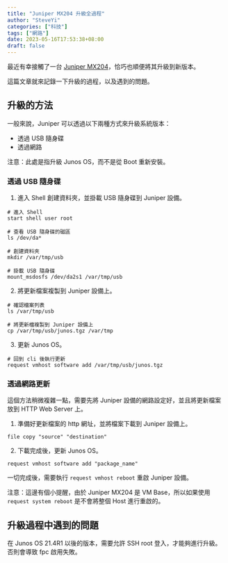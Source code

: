 ```yaml
---
title: "Juniper MX204 升級全過程"
author: "SteveYi"
categories: ["科技"]
tags: ["網路"]
date: 2023-05-16T17:53:38+08:00
draft: false
---
```


最近有幸接觸了一台 [Juniper MX204](https://www.juniper.net/us/en/products/routers/mx-series/mx204-universal-routing-platform.html)，恰巧也順便將其升級到新版本。

這篇文章就來記錄一下升級的過程，以及遇到的問題。

## 升級的方法

一般來說，Juniper 可以透過以下兩種方式來升級系統版本：
- 透過 USB 隨身碟
- 透過網路

注意：此處是指升級 Junos OS，而不是從 Boot 重新安裝。

### 透過 USB 隨身碟

1. 進入 Shell 創建資料夾，並掛載 USB 隨身碟到 Juniper 設備。

```shell
# 進入 Shell
start shell user root

# 查看 USB 隨身碟的磁區
ls /dev/da*

# 創建資料夾
mkdir /var/tmp/usb

# 掛載 USB 隨身碟
mount_msdosfs /dev/da2s1 /var/tmp/usb
```

2. 將更新檔案複製到 Juniper 設備上。

```shell
# 確認檔案列表
ls /var/tmp/usb

# 將更新檔複製到 Juniper 設備上
cp /var/tmp/usb/junos.tgz /var/tmp
```

3. 更新 Junos OS。

```shell
# 回到 cli 後執行更新
request vmhost software add /var/tmp/usb/junos.tgz
```

### 透過網路更新

這個方法稍微複雜一點，需要先將 Juniper 設備的網路設定好，並且將更新檔案放到 HTTP Web Server 上。

1. 準備好更新檔案的 http 網址，並將檔案下載到 Juniper 設備上。

```shell
file copy "source" "destination"
```

2. 下載完成後，更新 Junos OS。

```shell
request vmhost software add "package_name"
```

一切完成後，需要執行 `request vmhost reboot` 重啟 Juniper 設備。

注意：這邊有個小提醒，由於 Juniper MX204 是 VM Base，所以如果使用 `request system reboot` 是不會將整個 Host 進行重啟的。

## 升級過程中遇到的問題

在 Junos OS 21.4R1 以後的版本，需要允許 SSH root 登入，才能夠進行升級。否則會導致 fpc 啟用失敗。
